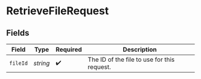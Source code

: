 # RetrieveFileRequest


## Fields

| Field                                       | Type                                        | Required                                    | Description                                 |
| ------------------------------------------- | ------------------------------------------- | ------------------------------------------- | ------------------------------------------- |
| `fileId`                                    | *string*                                    | :heavy_check_mark:                          | The ID of the file to use for this request. |